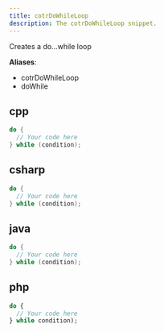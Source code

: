 ```yaml
---
title: cotrDoWhileLoop
description: The cotrDoWhileLoop snippet.
---
```


Creates a do...while loop

**Aliases**:
- cotrDoWhileLoop
- doWhile

## cpp
```cpp
do {
  // Your code here
} while (condition);
```

## csharp
```csharp
do {
  // Your code here
} while (condition);
```

## java
```java
do {
  // Your code here
} while (condition);
```

## php
```php
do {
  // Your code here
} while condition);
```


